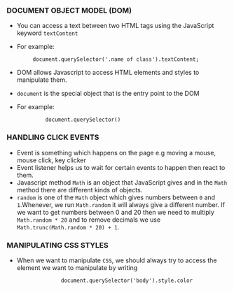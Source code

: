 
### DOCUMENT OBJECT MODEL (DOM)

- You can access a text between two HTML  tags using the JavaScript keyword ```textContent```
- For example:

           document.querySelector('.name of class').textContent;

- DOM allows Javascript to access HTML elements and styles to manipulate them.
- ```document``` is the special object that is the entry point to the DOM
- For example:

               document.querySelector()

### HANDLING CLICK EVENTS

- Event is something which happens on the page e.g moving a mouse, mouse click, key clicker
- Event listener helps us to wait for certain events to happen then react to them.
- Javascript method ```Math``` is an object that JavaScript gives and in the ```Math``` method there are different kinds of objects.
- ```random``` is one of the ```Math``` object which gives numbers between ```0``` and ```1```.Whenever, we run ```Math.random``` it will always give a different number. If we want to get numbers between 0 and 20 then we need to multiply ```Math.random * 20``` and to remove decimals we use ```Math.trunc(Math.random * 20) + 1```.

### MANIPULATING CSS STYLES

- When we want to manipulate  ```CSS```, we should always try to access the element we want to manipulate by writing 

                    document.querySelector('body').style.color